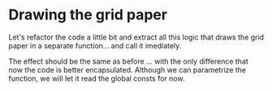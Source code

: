 # Drawing the grid paper

Let's refactor the code a little bit and extract all this logic that draws the grid paper in a separate function... and call it imediately.

The effect should be the same as before ... with the only difference that now the code is better encapsulated. Although we can parametrize the function, we will let it read the global consts for now.
